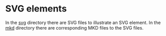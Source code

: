 # SVG elements

In the [svg](svg) directory there are SVG files to illustrate an SVG element. In the [mkd](mkd) directory there are corresponding MKD files to the SVG files.
